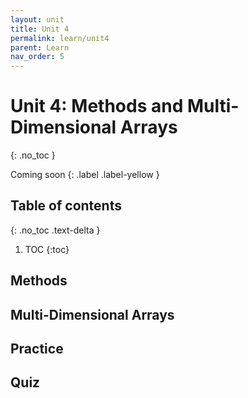 ```yaml
---
layout: unit
title: Unit 4
permalink: learn/unit4
parent: Learn
nav_order: 5
---
```


# Unit 4: Methods and Multi-Dimensional Arrays
{: .no_toc }

Coming soon
{: .label .label-yellow }

## Table of contents
{: .no_toc .text-delta }

1. TOC
{:toc}

## Methods

## Multi-Dimensional Arrays

## Practice

## Quiz
